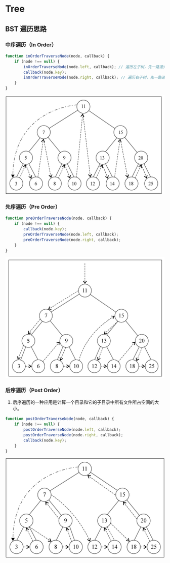 # Tree


## BST 遍历思路

### 中序遍历（In Order）
```js
function inOrderTraverseNode(node, callback) {
    if (node !== null) {
        inOrderTraverseNode(node.left, callback); // 遍历左子树，先一路递归到左子树最小的一个节点
        callback(node.key);
        inOrderTraverseNode(node.right, callback); // 遍历右子树，先一路递归到右子树最小的一个节点
    }
}
```
<img src="images/In-Order.png" width="600" />


### 先序遍历（Pre Order）
```js
function preOrderTraverseNode(node, callback) {
    if (node !== null) {
        callback(node.key);
        preOrderTraverseNode(node.left, callback);
        preOrderTraverseNode(node.right, callback);
    }
}
```
<img src="./images/Pre-Order.png" width="600" /> 


### 后序遍历（Post Order）
1. 后序遍历的一种应用是计算一个目录和它的子目录中所有文件所占空间的大小。
```js
function postOrderTraverseNode(node, callback) {
    if (node !== null) {
        postOrderTraverseNode(node.left, callback);
        postOrderTraverseNode(node.right, callback);
        callback(node.key);
    }
}
```
<img src="./images/Post-Order.png" width="600" />    

